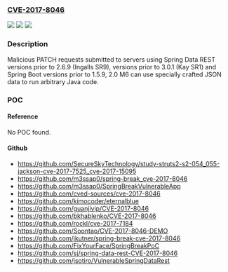 ### [CVE-2017-8046](https://cve.mitre.org/cgi-bin/cvename.cgi?name=CVE-2017-8046)
![](https://img.shields.io/static/v1?label=Product&message=Pivotal%20Spring%20Data%20REST%20and%20Spring%20Boot&color=blue)
![](https://img.shields.io/static/v1?label=Version&message=n%2Fa&color=blue)
![](https://img.shields.io/static/v1?label=Vulnerability&message=run%20arbitrary%20Java%20code&color=brighgreen)

### Description

Malicious PATCH requests submitted to servers using Spring Data REST versions prior to 2.6.9 (Ingalls SR9), versions prior to 3.0.1 (Kay SR1) and Spring Boot versions prior to 1.5.9, 2.0 M6 can use specially crafted JSON data to run arbitrary Java code.

### POC

#### Reference
No POC found.

#### Github
- https://github.com/SecureSkyTechnology/study-struts2-s2-054_055-jackson-cve-2017-7525_cve-2017-15095
- https://github.com/m3ssap0/spring-break_cve-2017-8046
- https://github.com/m3ssap0/SpringBreakVulnerableApp
- https://github.com/cved-sources/cve-2017-8046
- https://github.com/kimocoder/eternalblue
- https://github.com/guanjivip/CVE-2017-8046
- https://github.com/bkhablenko/CVE-2017-8046
- https://github.com/rockl/cve-2017-7184
- https://github.com/Soontao/CVE-2017-8046-DEMO
- https://github.com/jkutner/spring-break-cve-2017-8046
- https://github.com/FixYourFace/SpringBreakPoC
- https://github.com/sj/spring-data-rest-CVE-2017-8046
- https://github.com/jsotiro/VulnerableSpringDataRest

